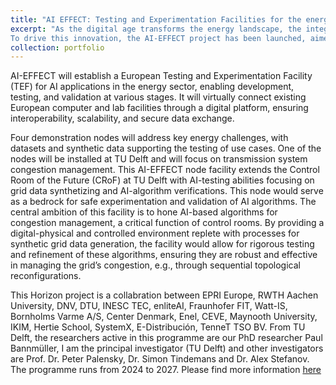 ```yaml
---
title: "AI EFFECT: Testing and Experimentation Facilities for the energy sector – bringing technology to the market"
excerpt: "As the digital age transforms the energy landscape, the integration of artificial intelligence (AI) into critical energy infrastructure is set to boost efficiency, resilience, and sustainability.
To drive this innovation, the AI-EFFECT project has been launched, aimed at accelerating the development, testing, and validation of AI applications in the energy sector. The project will run until September 2027 and is funded by the European Union’s Horizon Europe programme, under agreement no. 101172952. <br/><img src='/images/AIEFFECT_diagram.png' style='width:50%;'>"
collection: portfolio
---
```


AI-EFFECT will establish a European Testing and Experimentation Facility (TEF) for AI applications in the energy sector, enabling development, testing, and validation at various stages. It will virtually connect existing European computer and lab facilities through a digital platform, ensuring interoperability, scalability, and secure data exchange.

Four demonstration nodes will address key energy challenges, with datasets and synthetic data supporting the testing of use cases. One of the nodes will be installed at TU Delft and will focus on transmission system congestion management. This AI-EFFECT node facility extends the Control Room of the Future (CRoF) at TU Delft with AI-testing abilities focusing on grid data synthetizing and AI-algorithm verifications. This node would serve as a bedrock for safe experimentation and validation of AI algorithms. The central ambition of this facility is to hone AI-based algorithms for congestion management, a critical function of control rooms. By providing a digital-physical and controlled environment replete with processes for synthetic grid data generation, the facility would allow for rigorous testing and refinement of these algorithms, ensuring they are robust and effective in managing the grid’s congestion, e.g., through sequential topological reconfigurations.

‍This Horizon project is a collabration between EPRI Europe, RWTH Aachen University, DNV, DTU, INESC TEC, enliteAI, Fraunhofer FIT, Watt-IS, Bornholms Varme A/S, Center Denmark, Enel, CEVE, Maynooth University, IKIM, Hertie School, SystemX, E-Distribución, TenneT TSO BV. From TU Delft, the researchers active in this programme are our PhD researcher Paul Bannmüller, I am the principal investigator (TU Delft) and other investigators are Prof. Dr. Peter Palensky, Dr. Simon Tindemans and Dr. Alex Stefanov. The programme runs from 2024 to 2027. Please find more information [here](https://ai-effect.eu/)


